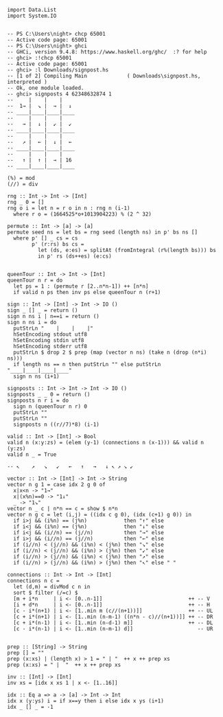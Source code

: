    import Data.List 
    import System.IO
    
    
    -- PS C:\Users\night> chcp 65001
    -- Active code page: 65001
    -- PS C:\Users\night> ghci
    -- GHCi, version 9.4.8: https://www.haskell.org/ghc/  :? for help
    -- ghci> :!chcp 65001
    -- Active code page: 65001
    -- ghci> :l Downloads/signpost.hs
    -- [1 of 2] Compiling Main             ( Downloads\signpost.hs, interpreted )
    -- Ok, one module loaded.
    -- ghci> signposts 4 62348632874 1
    --     |    |    |
    --  1→ |  ↘ |  → |  ↓
    -- ____|____|____|____
    --     |    |    |
    --   → |  ↓ |  ↙ |  ↙
    -- ____|____|____|____
    --     |    |    |
    --   ↗ |  ← |  ↓ |  ←
    -- ____|____|____|____
    --     |    |    |
    --   ↑ |  ↑ |  → | 16
    -- ____|____|____|____
    
    (%) = mod
    (//) = div
    
    rng :: Int -> Int -> [Int] 
    rng _ 0 = [] 
    rng o i = let n = r o in n : rng n (i-1)
      where r o = (1664525*o+1013904223) % (2 ^ 32)
    
    permute :: Int -> [a] -> [a]
    permute seed ns = let bs = rng seed (length ns) in p' bs ns []
      where p' [] _ cs = cs 
            p' (r:rs) bs cs = 
              let (ds, e:es) = splitAt (fromIntegral (r%(length bs))) bs
              in p' rs (ds++es) (e:cs) 
    
    
    queenTour :: Int -> Int -> [Int]
    queenTour n r = do 
      let ps = 1 : (permute r [2..n*n-1]) ++ [n*n]
      if valid n ps then inv ps else queenTour n (r+1)
    
    sign :: Int -> [Int] -> Int -> IO ()
    sign _ [] _ = return ()
    sign n ns i | n==i = return () 
    sign n ns i = do 
      putStrLn "    |    |    |"
      hSetEncoding stdout utf8
      hSetEncoding stdin utf8
      hSetEncoding stderr utf8
      putStrLn $ drop 2 $ prep (map (vector n ns) (take n (drop (n*i) ns)))
      if length ns == n then putStrLn "" else putStrLn "____|____|____|____"
      sign n ns (i+1)
    
    signposts :: Int -> Int -> Int -> IO () 
    signposts _ _ 0 = return ()
    signposts n r i = do 
      sign n (queenTour n r) 0
      putStrLn ""
      putStrLn ""
      signposts n ((r//7)*8) (i-1)
    
    valid :: Int -> [Int] -> Bool
    valid n (x:y:zs) = (elem (y-1) (connections n (x-1))) && valid n (y:zs)
    valid n _ = True
    
    -- ↖ 	↗ 	↘ 	↙   ← 	↑ 	→ 	↓ ↖ ↗ ↘ ↙
    
    vector :: Int -> [Int] -> Int -> String
    vector n g 1 = case idx 2 g 0 of 
      x|x<n -> "1→"
      x|(x%n)==0 -> "1↓"
      _ -> "1↘"
    vector n _ c | n*n == c = show $ n*n
    vector n g c = let (i,j) = ((idx c g 0), (idx (c+1) g 0)) in
      if i>j && (i%n) == (j%n)            then "↑" else
      if i<j && (i%n) == (j%n)            then "↓" else
      if i<j && (i//n) == (j//n)          then "→" else
      if i>j && (i//n) == (j//n)          then "←" else
      if (i//n) < (j//n) && (i%n) < (j%n) then "↘" else
      if (i//n) < (j//n) && (i%n) > (j%n) then "↙" else
      if (i//n) > (j//n) && (i%n) < (j%n) then "↗" else
      if (i//n) > (j//n) && (i%n) > (j%n) then "↖" else " "
    
    connections :: Int -> Int -> [Int]
    connections n c = 
      let (d,m) = divMod c n in
      sort $ filter (/=c) $
      [m + i*n     | i <- [0..n-1]]                            ++ -- V
      [i + d*n     | i <- [0..n-1]]                            ++ -- H
      [c - i*(n+1) | i <- [1..min m (c//(n+1))]]               ++ -- UL
      [c + i*(n+1) | i <- [1..min (n-m-1) ((n*n - c)//(n+1))]] ++ -- DR
      [c + i*(n-1) | i <- [1..min (n-d-1) m]]                  ++ -- DL
      [c - i*(n-1) | i <- [1..min (n-m-1) d]]                     -- UR
      
      
    prep :: [String] -> String
    prep [] = ""
    prep (x:xs) | (length x) > 1 = " | "  ++ x ++ prep xs
    prep (x:xs) = " |  "  ++ x ++ prep xs
    
    inv :: [Int] -> [Int]
    inv xs = [idx x xs 1 | x <- [1..16]]
    
    idx :: Eq a => a -> [a] -> Int -> Int
    idx x (y:ys) i = if x==y then i else idx x ys (i+1)
    idx _ [] _ = -1
